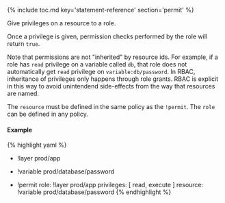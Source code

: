 
{% include toc.md key='statement-reference' section='permit' %}

Give privileges on a resource to a role.

Once a privilege is given, permission checks performed by the role will return `true`.

Note that permissions are not "inherited" by resource ids. For example, if a role has `read` privilege on a variable called `db`, that role does not automatically get `read` privilege on `variable:db/password`. In RBAC, inheritance of privileges only happens through role grants. RBAC is explicit in this way to avoid unintendend side-effects from the way that resources are named.

The `resource` must be defined in the same policy as the `!permit`. The `role` can be defined in any policy.

#### Example

{% highlight yaml %}
- !layer prod/app
        
- !variable prod/database/password
        
- !permit
  role: !layer prod/app
  privileges: [ read, execute ]
  resource: !variable prod/database/password
{% endhighlight %}

